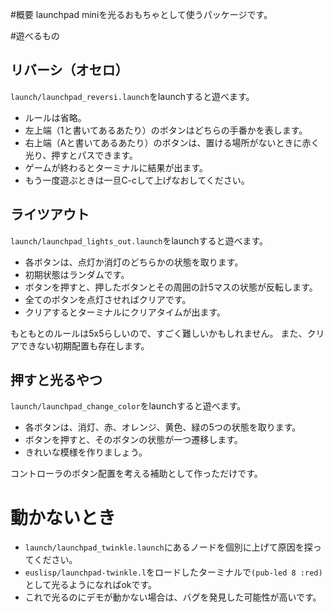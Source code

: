 #概要
launchpad miniを光るおもちゃとして使うパッケージです。

#遊べるもの
## リバーシ（オセロ）
`launch/launchpad_reversi.launch`をlaunchすると遊べます。

  - ルールは省略。
  - 左上端（1と書いてあるあたり）のボタンはどちらの手番かを表します。
  - 右上端（Aと書いてあるあたり）のボタンは、置ける場所がないときに赤く光り、押すとパスできます。
  - ゲームが終わるとターミナルに結果が出ます。
  - もう一度遊ぶときは一旦C-cして上げなおしてください。

## ライツアウト
`launch/launchpad_lights_out.launch`をlaunchすると遊べます。

  - 各ボタンは、点灯か消灯のどちらかの状態を取ります。
  - 初期状態はランダムです。
  - ボタンを押すと、押したボタンとその周囲の計5マスの状態が反転します。
  - 全てのボタンを点灯させればクリアです。
  - クリアするとターミナルにクリアタイムが出ます。

もともとのルールは5x5らしいので、すごく難しいかもしれません。
また、クリアできない初期配置も存在します。

## 押すと光るやつ
`launch/launchpad_change_color`をlaunchすると遊べます。

  - 各ボタンは、消灯、赤、オレンジ、黄色、緑の5つの状態を取ります。
  - ボタンを押すと、そのボタンの状態が一つ遷移します。
  - きれいな模様を作りましょう。

コントローラのボタン配置を考える補助として作っただけです。

# 動かないとき

  - `launch/launchpad_twinkle.launch`にあるノードを個別に上げて原因を探ってください。
  - `euslisp/launchpad-twinkle.l`をロードしたターミナルで`(pub-led 8 :red)`として光るようになればokです。
  - これで光るのにデモが動かない場合は、バグを発見した可能性が高いです。
